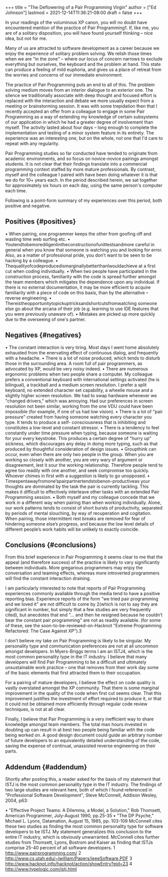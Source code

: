 +++
title = "The Deflowering of a Pair Programming Virgin"
author = ["Ed Johnson"]
lastmod = 2021-12-14T11:36:21-08:00
draft = false
+++

In your readings of the voluminous XP canon, you will no doubt have encountered mention of the practice of Pair Programming1. If, like me, you are of a solitary disposition, you will have found yourself thinking – nice idea, but not for me.

Many of us are attracted to software development as a career because we enjoy the experience of solitary problem solving. We relish those times when we are "in the zone" – where our locus of concern narrows to exclude everything but ourselves, the keyboard and the problem at hand. This state can produce a feeling of mild euphoria, and gives us a place of retreat from the worries and concerns of our immediate environment.

The practice of Pair Programming puts an end to all of this. The problem solving medium moves from an interior dialogue to an exterior one. The silence we traditionally associate with deep thought and focused effort is replaced with the interaction and debate we more usually expect from a meeting or brainstorming session.
It was with some trepidation then that I recently accepted an offer from a colleague to engage in some Pair Programming as a way of extending my knowledge of certain subsystems of our application in which he had a greater degree of involvement than myself. The activity lasted about four days – long enough to complete the implementation and testing of a minor system feature in its entirety. The experience was an interesting one, but on the whole, not one that I'd care to repeat with any regularity.

Pair Programming studies so far conducted have tended to originate from academic environments, and so focus on novice-novice pairings amongst students. It is not clear that their findings translate into a commercial programming context staffed by more mature professionals. By contrast, myself and the colleague I paired with have been doing whatever it is that we do for 10+ years each. In the period described herein, we sat together for approximately six hours on each day, using the same person's computer each time.

Following is a point-form summary of my experiences over this period, both positive and negative.


## Positives {#positives}

• When pairing, one programmer keeps the other from goofing off and wasting time web surfing etc.
• Youtendtobemorediligentintheconstructionofunittestsandmore careful in general when you know that someone is watching you and looking for error. Also, as a matter of professional pride, you don’t want to be seen to be hacking by a colleague.
• ThequalityofcodeproducedismarginallybetterthanIwouldachieve at a first cut when coding individually.
• When two people have participated in the construction process, familiarity with the code is spread further amongst the team members which mitigates the dependence upon any individual. If there is no external documentation, it may be more efficient to acquire familiarity with a piece of code on this basis, than by the alternative – reverse engineering.
• Thereistheopportunitytopickuptricksandshortcutsfromwatching someone else go about the arcana of their job (e.g. learning to use IDE features that you were previously unaware of).
• Mistakes are picked up more quickly due to the overseeing of one's partner.


## Negatives {#negatives}

• The constant interaction is very tiring. Most days I went home absolutely exhausted from the enervating effect of continuous dialog, and frequently with a headache.
• There is a lot of noise produced, which tends to disturb those in the surrounding area. A room full of pair programmers, as advocated by XP, would be very noisy indeed.
• There are numerous ergonomic problems when two people share a computer. My colleague prefers a conventional keyboard with international settings activated (he is bilingual), a trackball and a medium screen resolution. I prefer a split keyboard, no extended character set capability, a wheelie mouse and a slightly higher screen resolution. We had to swap hardware whenever we "changed drivers," which was annoying. Had our preferences in screen resolution not been similar, working from the one VDU could have been impossible (for example, if one of us had low vision).
• There is a lot of "pair pressure" created from having someone watching every character you type. It tends to produce a self- consciousness that is inhibiting and constitutes a low-level and constant stressor.
• There is a tendency to feel constantly under time pressure when typing, because someone is waiting for your every keystroke. This produces a certain degree of "hurry up" sickness, which discourages any delay in doing more typing, such as that produced by thoughtful consideration of design issues.
• Groupthink can occur, even when there are only two people in the group. When you are working so closely with another, you are very wary of argument or disagreement, lest it sour the working relationship. Therefore people tend to agree too readily with one another, and seek compromise too quickly. Whoever chimes in first with a suggestion is likely to go unopposed.
• Timespentawayfromone’spairpartnertendstobenon-productiveas your thoughts are dominated by the task the pair is currently tackling. This makes it difficult to effectively interleave other tasks with an extended Pair Programming session.
• Both myself and my colleague concede that we work in a different way when pairing than when working individually. Alone, our work patterns tends to consist of short bursts of productivity, separated by periods of mental slouching, by way of recuperation and cogitation. When pairing, those intermittent rest breaks are removed for fear of hindering someone else’s progress, and because the low level details of different people’s work habits will be unlikely to exactly coincide.


## Conclusions {#conclusions}

From this brief experience in Pair Programming it seems clear to me that the appeal (and therefore success) of the practice is likely to vary significantly between individuals. More gregarious programmers may enjoy the conversation and teaming effects, whereas more introverted programmers will find the constant interaction draining.

I am particularly interested to note that reports of Pair Programming experiences commonly available through the media tend to have a positive reporting bias. Experience reports of the form "we tried pair programming and we loved it" are not difficult to come by 2(which is not to say they are significant in number, but simply that a few studies are very frequently cited), but anecdotes that end "... and then he resigned because he couldn’t bear the constant pair programming" are not as readily available. (for some of these, see the soon-to-be-reviewed-on-Hacknot "Extreme Programming Refactored: The Case Against XP").3

I don’t believe my take on Pair Programming is likely to be singular. My personality type and communication preferences are not at all uncommon amongst developers. In Myers-Briggs terms I am an ISTJ4, which is the most common personality type in the IT industry. I believe that many developers will find Pair Programming to be a difficult and ultimately unsustainable work practice – one that removes from their work day some of the basic elements that first attracted them to their occupation.

For a pairing of mature developers, I believe the effect on code quality is vastly overstated amongst the XP community. That there is some marginal improvement in the quality of the code when first cut seems clear. That this improvement justifies the investment of effort required to produce it, or that it could not be obtained more efficiently through regular code review techniques, is not at all clear.

Finally, I believe that Pair Programming is a very inefficient way to share knowledge amongst team members. The total man hours invested in doubling up can result in at best two people being familiar with the code being worked on. A good design document could guide an arbitrary number of future developers to an equivalently detailed understanding of the code, saving the expense of continual, unassisted reverse engineering on their parts.


## Addendum {#addendum}

Shortly after posting this, a reader asked for the basis of my statement that ISTJ is the most common personality type in the IT industry. The findings of two large studies are relevant here, both of which I found referenced in "Professional Software Development", Steve McConnell, Addison Wesley, 2004, p63:

• "Effective Project Teams: A Dilemma, a Model, a Solution," Rob Thomsett, American Programmer, July-August 1990, pp.25-35
• "The DP Psyche," Michael L. Lyons, Datamation, August 15, 1985, pp. 103-109
McConnell cites these two studies as finding the most common personality type for software developers to be ISTJ. My statement generalizes this conclusion to the entire IT industry, which is obviously unwarranted.
McConnell cites further studies from Thomsett, Lyons, Bostrom and Kaiser as finding that ISTJs comprise 25-40 percent of all software developers.
1 <http://www.pairprogramming.com/>
2 <http://www.cs.utah.edu/~lwilliam/Papers/ieeeSoftware.PDF>
3 <http://www.hacknot.info/hacknot/action/showEntry?eid=23>
4 <http://www.typelogic.com/istj.html>
